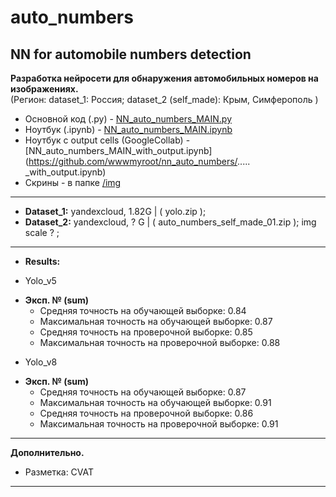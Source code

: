 # auto_numbers
NN for automobile numbers detection
------

**Разработка нейросети для обнаружения автомобильных номеров на изображениях.**  
(Регион: dataset_1: Россия; dataset_2 (self_made): Крым, Симферополь )

* Основной код (.py) - [NN_auto_numbers_MAIN.py](https://github.com/wwwmyroot/nn_auto_numbers/blob/main/NN_auto_numbers_MAIN.py)
* Ноутбук (.ipynb) - [NN_auto_numbers_MAIN.ipynb](https://github.com/wwwmyroot/nn_auto_numbers/blob/main/NN_auto_numbers_MAIN.ipynb)
* Ноутбук с output cells  (GoogleCollab) - [NN_auto_numbers_MAIN_with_output.ipynb](https://github.com/wwwmyroot/nn_auto_numbers/..... _with_output.ipynb)
* Скрины - в папке [/img]()

-----

* **Dataset_1:** yandexcloud, 1.82G | ( yolo.zip );   
* **Dataset_2:** yandexcloud, ? G | ( auto_numbers_self_made_01.zip ); img scale ? ;  

-----

* **Results:**

* Yolo_v5
- **Эксп. № (sum)**
  - Средняя точность на обучающей выборке: 0.84
  - Максимальная точность на обучающей выборке: 0.87
  - Средняя точность на проверочной выборке: 0.85 
  - Максимальная точность на проверочной выборке: 0.88

* Yolo_v8
- **Эксп. № (sum)**
  - Средняя точность на обучающей выборке: 0.87
  - Максимальная точность на обучающей выборке: 0.91
  - Средняя точность на проверочной выборке: 0.86
  - Максимальная точность на проверочной выборке: 0.91

----- 

**Дополнительно.**

- Разметка: CVAT  

-----
